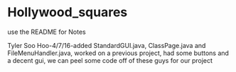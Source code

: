 # Hollywood_squares

use the README for Notes

Tyler Soo Hoo-4/7/16-added StandardGUI.java, ClassPage.java and FileMenuHandler.java, worked on a previous project, had some buttons and a decent gui, we can peel some code off of these guys for our project
